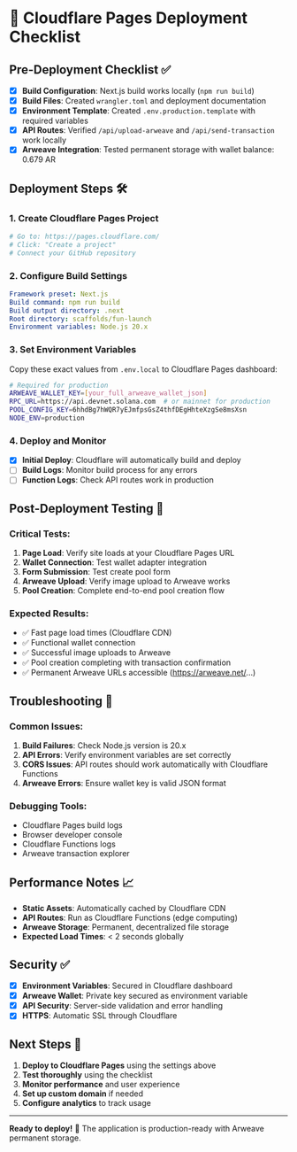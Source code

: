 # 🚀 Cloudflare Pages Deployment Checklist

## Pre-Deployment Checklist ✅

- [x] **Build Configuration**: Next.js build works locally (`npm run build`)
- [x] **Build Files**: Created `wrangler.toml` and deployment documentation
- [x] **Environment Template**: Created `.env.production.template` with required variables
- [x] **API Routes**: Verified `/api/upload-arweave` and `/api/send-transaction` work locally
- [x] **Arweave Integration**: Tested permanent storage with wallet balance: 0.679 AR

## Deployment Steps 🛠️

### 1. Create Cloudflare Pages Project
```bash
# Go to: https://pages.cloudflare.com/
# Click: "Create a project"
# Connect your GitHub repository
```

### 2. Configure Build Settings
```yaml
Framework preset: Next.js
Build command: npm run build
Build output directory: .next
Root directory: scaffolds/fun-launch
Environment variables: Node.js 20.x
```

### 3. Set Environment Variables
Copy these exact values from `.env.local` to Cloudflare Pages dashboard:

```bash
# Required for production
ARWEAVE_WALLET_KEY=[your_full_arweave_wallet_json]
RPC_URL=https://api.devnet.solana.com  # or mainnet for production
POOL_CONFIG_KEY=6hhdBg7hWQR7yEJmfpsGsZ4thfDEgHhteXzgSe8msXsn
NODE_ENV=production
```

### 4. Deploy and Monitor
- [x] **Initial Deploy**: Cloudflare will automatically build and deploy
- [ ] **Build Logs**: Monitor build process for any errors
- [ ] **Function Logs**: Check API routes work in production

## Post-Deployment Testing 🧪

### Critical Tests:
1. **Page Load**: Verify site loads at your Cloudflare Pages URL
2. **Wallet Connection**: Test wallet adapter integration
3. **Form Submission**: Test create pool form
4. **Arweave Upload**: Verify image upload to Arweave works
5. **Pool Creation**: Complete end-to-end pool creation flow

### Expected Results:
- ✅ Fast page load times (Cloudflare CDN)
- ✅ Functional wallet connection
- ✅ Successful image uploads to Arweave
- ✅ Pool creation completing with transaction confirmation
- ✅ Permanent Arweave URLs accessible (https://arweave.net/...)

## Troubleshooting 🔧

### Common Issues:
1. **Build Failures**: Check Node.js version is 20.x
2. **API Errors**: Verify environment variables are set correctly
3. **CORS Issues**: API routes should work automatically with Cloudflare Functions
4. **Arweave Errors**: Ensure wallet key is valid JSON format

### Debugging Tools:
- Cloudflare Pages build logs
- Browser developer console
- Cloudflare Functions logs
- Arweave transaction explorer

## Performance Notes 📈

- **Static Assets**: Automatically cached by Cloudflare CDN
- **API Routes**: Run as Cloudflare Functions (edge computing)
- **Arweave Storage**: Permanent, decentralized file storage
- **Expected Load Times**: < 2 seconds globally

## Security ✅

- [x] **Environment Variables**: Secured in Cloudflare dashboard
- [x] **Arweave Wallet**: Private key secured as environment variable
- [x] **API Security**: Server-side validation and error handling
- [x] **HTTPS**: Automatic SSL through Cloudflare

## Next Steps 🎯

1. **Deploy to Cloudflare Pages** using the settings above
2. **Test thoroughly** using the checklist
3. **Monitor performance** and user experience
4. **Set up custom domain** if needed
5. **Configure analytics** to track usage

---

**Ready to deploy!** 🚀 The application is production-ready with Arweave permanent storage.
